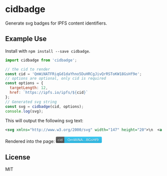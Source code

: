 # cidbadge

Generate svg badges for IPFS content identifiers.

## Example Use

Install with `npm install --save cidbadge`.

```js
import cidbadge from 'cidbadge';

// the cid to render
const cid = 'QmWiNATFRiqGd1daYhno5DuHRCgJivQrRSToKW18GsHf9e';
// options are optional, only cid is required
const options = {
  targetLength: 12,
  href: `https://ipfs.io/ipfs/${cid}`
};
// Generated svg string
const svg = cidbadge(cid, options);
console.log(svg);
```

This will output the following svg text:

```svg
<svg xmlns="http://www.w3.org/2000/svg" width="147" height="20">\n  <a href="https://ipfs.io/ipfs/QmWiNATFRiqGd1daYhno5DuHRCgJivQrRSToKW18GsHf9e" target="_blank">\n    <linearGradient id="b" x2="0" y2="100%">\n      <stop offset="0" stop-color="#bbb" stop-opacity=".1"/>\n      <stop offset="1" stop-opacity=".1"/>\n    </linearGradient>\n    <mask id="a">\n      <rect width="147" height="20" rx="3" fill="#fff"/>\n    </mask>\n    <g mask="url(#a)">\n      <path fill="#555" d="M0 0h27v20H0z"/>\n      <path fill="#2EC8F7" d="M27 0h120v20H27z"/>\n      <path fill="url(#b)" d="M0 0h147v20H0z"/>\n    </g>\n    <g fill="#fff" text-anchor="middle" font-family="Verdana,DejaVu Sans,Geneva,sans-serif" font-size="11">\n      <text x="13.5" y="15" fill="#010101" fill-opacity=".3">cid</text>\n      <text x="13.5" y="14">cid</text>\n      <text x="87" y="15" fill="#010101" fill-opacity=".3">QmWiNA...8GsHf9</text>\n      <text x="87" y="14">QmWiNA...8GsHf9</text>\n    </g>\n  </a>\n</svg>
```

Rendered into the page:
<svg xmlns="http://www.w3.org/2000/svg" width="147" height="20">\n  <a href="https://ipfs.io/ipfs/QmWiNATFRiqGd1daYhno5DuHRCgJivQrRSToKW18GsHf9e" target="_blank">\n    <linearGradient id="b" x2="0" y2="100%">\n      <stop offset="0" stop-color="#bbb" stop-opacity=".1"/>\n      <stop offset="1" stop-opacity=".1"/>\n    </linearGradient>\n    <mask id="a">\n      <rect width="147" height="20" rx="3" fill="#fff"/>\n    </mask>\n    <g mask="url(#a)">\n      <path fill="#555" d="M0 0h27v20H0z"/>\n      <path fill="#2EC8F7" d="M27 0h120v20H27z"/>\n      <path fill="url(#b)" d="M0 0h147v20H0z"/>\n    </g>\n    <g fill="#fff" text-anchor="middle" font-family="Verdana,DejaVu Sans,Geneva,sans-serif" font-size="11">\n      <text x="13.5" y="15" fill="#010101" fill-opacity=".3">cid</text>\n      <text x="13.5" y="14">cid</text>\n      <text x="87" y="15" fill="#010101" fill-opacity=".3">QmWiNA...8GsHf9</text>\n      <text x="87" y="14">QmWiNA...8GsHf9</text>\n    </g>\n  </a>\n</svg>

## License
MIT
